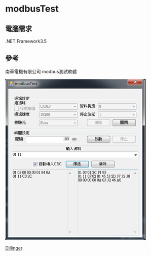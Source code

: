 ﻿# modbusTest

## 電腦需求
.NET Framework3.5

## 參考
南華電機有限公司 modbus測試軟體

![github](https://github.com/ga2006266802/modbusTest/blob/master/demoImg/demo.png)

[Dillinger](https://github.com/ga2006266802/modbusTest/blob/master/modbusTest.exe "exe")
